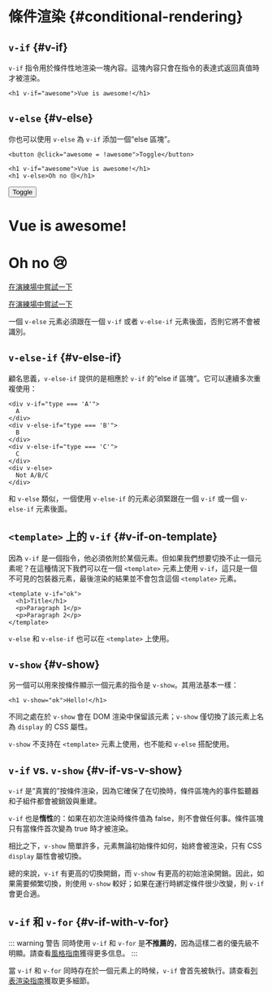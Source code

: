 # 條件渲染 {#conditional-rendering}

<script setup>
import { ref } from 'vue'
const awesome = ref(true)
</script>

## `v-if` {#v-if}

`v-if` 指令用於條件性地渲染一塊內容。這塊內容只會在指令的表達式返回真值時才被渲染。

```vue-html
<h1 v-if="awesome">Vue is awesome!</h1>
```

## `v-else` {#v-else}

你也可以使用 `v-else` 為 `v-if` 添加一個“else 區塊”。

```vue-html
<button @click="awesome = !awesome">Toggle</button>

<h1 v-if="awesome">Vue is awesome!</h1>
<h1 v-else>Oh no 😢</h1>
```

<div class="demo">
  <button @click="awesome = !awesome">Toggle</button>
  <h1 v-if="awesome">Vue is awesome!</h1>
  <h1 v-else>Oh no 😢</h1>
</div>

<div class="composition-api">

[在演練場中嘗試一下](https://play.vuejs.org/#eNpFjkEOgjAQRa8ydIMulLA1hegJ3LnqBskAjdA27RQXhHu4M/GEHsEiKLv5mfdf/sBOxux7j+zAuCutNAQOyZtcKNkZbQkGsFjBCJXVHcQBjYUSqtTKERR3dLpDyCZmQ9bjViiezKKgCIGwM21BGBIAv3oireBYtrK8ZYKtgmg5BctJ13WLPJnhr0YQb1Lod7JaS4G8eATpfjMinjTphC8wtg7zcwNKw/v5eC1fnvwnsfEDwaha7w==)

</div>
<div class="options-api">

[在演練場中嘗試一下](https://play.vuejs.org/#eNpFjj0OwjAMha9iMsEAFWuVVnACNqYsoXV/RJpEqVOQqt6DDYkTcgRSWoplWX7y56fXs6O1u84jixlvM1dbSoXGuzWOIMdCekXQCw2QS5LrzbQLckje6VEJglDyhq1pMAZyHidkGG9hhObRYh0EYWOVJAwKgF88kdFwyFSdXRPBZidIYDWvgqVkylIhjyb4ayOIV3votnXxfwrk2SPU7S/PikfVfsRnGFWL6akCbeD9fLzmK4+WSGz4AA5dYQY=)

</div>

一個 `v-else` 元素必須跟在一個 `v-if` 或者 `v-else-if` 元素後面，否則它將不會被識別。

## `v-else-if` {#v-else-if}

顧名思義，`v-else-if` 提供的是相應於 `v-if` 的“else if 區塊”。它可以連續多次重複使用：

```vue-html
<div v-if="type === 'A'">
  A
</div>
<div v-else-if="type === 'B'">
  B
</div>
<div v-else-if="type === 'C'">
  C
</div>
<div v-else>
  Not A/B/C
</div>
```

和 `v-else` 類似，一個使用 `v-else-if` 的元素必須緊跟在一個 `v-if` 或一個 `v-else-if` 元素後面。

## `<template>` 上的 `v-if` {#v-if-on-template}

因為 `v-if` 是一個指令，他必須依附於某個元素。但如果我們想要切換不止一個元素呢？在這種情況下我們可以在一個 `<template>` 元素上使用 `v-if`，這只是一個不可見的包裝器元素，最後渲染的結果並不會包含這個 `<template>` 元素。

```vue-html
<template v-if="ok">
  <h1>Title</h1>
  <p>Paragraph 1</p>
  <p>Paragraph 2</p>
</template>
```

`v-else` 和 `v-else-if` 也可以在 `<template>` 上使用。

## `v-show` {#v-show}

另一個可以用來按條件顯示一個元素的指令是 `v-show`。其用法基本一樣：

```vue-html
<h1 v-show="ok">Hello!</h1>
```

不同之處在於 `v-show` 會在 DOM 渲染中保留該元素；`v-show` 僅切換了該元素上名為 `display` 的 CSS 屬性。

`v-show` 不支持在 `<template>` 元素上使用，也不能和 `v-else` 搭配使用。

## `v-if` vs. `v-show` {#v-if-vs-v-show}

`v-if` 是“真實的”按條件渲染，因為它確保了在切換時，條件區塊內的事件監聽器和子組件都會被銷毀與重建。

`v-if` 也是**惰性**的：如果在初次渲染時條件值為 false，則不會做任何事。條件區塊只有當條件首次變為 true 時才被渲染。

相比之下，`v-show` 簡單許多，元素無論初始條件如何，始終會被渲染，只有 CSS `display` 屬性會被切換。

總的來說，`v-if` 有更高的切換開銷，而 `v-show` 有更高的初始渲染開銷。因此，如果需要頻繁切換，則使用 `v-show` 較好；如果在運行時綁定條件很少改變，則 `v-if` 會更合適。

## `v-if` 和 `v-for` {#v-if-with-v-for}

::: warning 警告
同時使用 `v-if` 和 `v-for` 是**不推薦的**，因為這樣二者的優先級不明顯。請查看[風格指南](/style-guide/rules-essential#avoid-v-if-with-v-for)獲得更多信息。
:::

當 `v-if` 和 `v-for` 同時存在於一個元素上的時候，`v-if` 會首先被執行。請查看[列表渲染指南](list#v-for-with-v-if)獲取更多細節。
